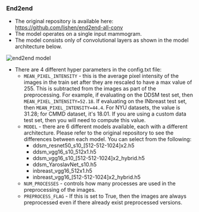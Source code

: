 ### End2end 

* The original repository is available here: https://github.com/lishen/end2end-all-conv 
* The model operates on a single input mammogram.
* The model consists only of convolutional layers as shown in the model architecture below.

![end2end model](end2end_model.jpg)

* There are 4 different hyper parameters in the config.txt file:
    * `MEAN_PIXEL_INTENSITY` - this is the average pixel intensity of the images in the train set after they are rescaled to have a max value of 255. This is subtracted from the images as part of the preprocessing. For example, if evaluating on the DDSM test set, then `MEAN_PIXEL_INTENSITY=52.18`. If evaluating on the INbreast test set, then `MEAN_PIXEL_INTENSITY=44.4`. For NYU datasets, the value is 31.28; for CMMD dataset, it's 18.01. If you are using a custom data test set, then you will need to compute this value.
    * `MODEL` - there are 6 different models available, each with a different architecture. Please refer to the original repository to see the differences between each model. You can select from the following:
        * ddsm_resnet50_s10_[512-512-1024]x2.h5 
        * ddsm_vgg16_s10_512x1.h5
        * ddsm_vgg16_s10_[512-512-1024]x2_hybrid.h5
        * ddsm_YaroslavNet_s10.h5
        * inbreast_vgg16_512x1.h5
        * inbreast_vgg16_[512-512-1024]x2_hybrid.h5
    * `NUM_PROCESSES` - controls how many processes are used in the preprocessing of the images.
    * `PREPROCESS_FLAG` - If this is set to True, then the images are always preprocessed even if there already exist preprocessed versions.


